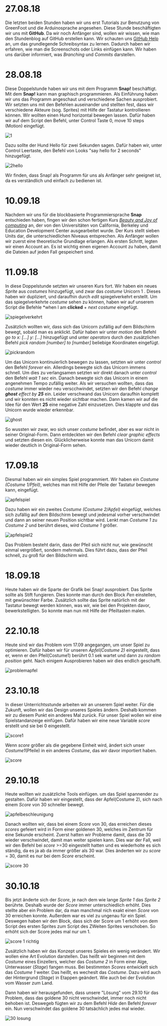 # 27.08.18

  Die letzten beiden Stunden haben wir uns erst Tutorials zur Benutzung von GreenFoot und die Arduinosprache angesehen. Diese Stunde beschäftigten wir uns mit **GitHub**. Da wir noch Anfänger sind, wollen wir wissen, wie man den Stundenblog auf GitHub erstellen kann. Wir schauten uns [GitHub Help](https://help.github.com/articles/basic-writing-and-formatting-syntax/#quoting-code) an, um das grundlegende Schreibsyntax zu lernen. Dadurch haben wir erfahren, wie man die Screenschots oder Links einfügen kann. Wir haben uns darüber informiert, was *Branching* und *Commits* darstellen. 


# 28.08.18

  Diese Doppelstunde haben wir uns mit dem Programm **Snap!** beschäftigt. Mit dem **Snap!** kann man graphisch programmieren.  Als Einführung haben wir uns das Programm angeschaut und verschiedene Sachen ausprobiert. Wir setzten uns mit den Befehlen auseinander und stellten fest, dass wir verschiedene Akteure (sog. Sprites) mit Hilfe der Tastatur kontrollieren können.
Wir wollten einen Hund horizontal bewegen lassen. Dafür haben wir auf dem Script den Befehl, unter Control Taste 0, move 10 steps (Motion) eingefügt.

![1](https://user-images.githubusercontent.com/42734752/44729547-5e38a680-aadf-11e8-9c5f-0ea227e6f0d4.jpg)

  Dazu sollte der Hund Hello für zwei Sekunden sagen. Dafür haben wir, unter Control Leertaste, den Befehl von Looks "say hello for 2 seconds" hinzugefügt.

![2hello](https://user-images.githubusercontent.com/42734752/45362670-ba1e2780-b5d5-11e8-8d06-58754d4527bb.jpg)

  Wir finden, dass Snap! als Programm für uns als Anfänger sehr geeignet ist, da es verständlich und einfach zu bedienen ist.


# 10.09.18

  Nachdem wir uns für die blockbasierte Programmiersprache **Snap** entschieden haben, fingen wir den schon fertigen Kurs [*Beauty and Joy of computing*](https://bjc.edc.org/bjc-r/course/bjc4nyc.html) an, der von den Universitäten von California, Berkeley und Education Development Center ausgearbeitet wurde. Der Kurs stellt sieben Units dar, die unterschiedlichen Niveaus entsprechen. Als Anfänger wollen wir zuerst eine theoretische Grundlage erlangen.
Als ersten Schritt, legten wir einen Account an. Es ist wichtig einen eigenen Account zu haben, damit die Dateien auf jeden Fall gespeichert sind. 

# 11.09.18

  In diese Doppelstunde setzten wir unseren Kurs fort. Wir haben ein neues *Sprite* aus *costumes* hinzugefügt, und zwar das *costume* Unicorn 1 . Dieses haben wir dupliziert, und daraufhin durch *edit* spiegelverkehrt erstellt. Um das spiegelverkehrte *costume* sehen zu können, haben wir auf unserem Script die Befehle *when I am **clicked** + *next costume* eingefügt.

![spiegelverkehrt](https://user-images.githubusercontent.com/42734752/45363379-aa074780-b5d7-11e8-907d-fa559fc65d36.jpg)

  Zusätzlich wollten wir, dass sich das Unicorn zufällig auf dem Bildschirm bewegt, sobald man es anklickt. Dafür haben wir unter *motion* den Befehl *go to x: [...]  y: [...]* hinzugefügt und unter *operators* durch den zusätzlichen Befehl *pick random [number] to [number]* beliebige Koordinaten eingefügt.

![pickrandom](https://user-images.githubusercontent.com/42734752/45364650-f902ac00-b5da-11e8-9402-856f31a79570.jpg)

  Um das Unicorn kontinuierlich bewegen zu lassen, setzten wir unter *control* den Befehl *forever* ein. Allerdings bewegte sich das Unicorn immens schnell. Um dies zu verlangsamen setzten wir direkt danach unter *control* den Befehl *wait 1 sec* ein. Danach bewegte sich das Unicorn in einem angenehmen Tempo zufällig weiter. Als wir versuchen wollten, dass das *costume* immer wieder neu verscchwindet, setzten wir den Befehl *change **ghost** effect by **25*** ein. Leider verschwand das Unicorn daraufhin komplett und wir konnten es nicht wieder sichtbar machen. Dann kamen wir auf die Idee für den Wert **25** eine negative Zahl einzusetzen. Dies klappte und das Unicorn wurde wieder erkennbar.

![ghost](https://user-images.githubusercontent.com/42734752/45365755-85ae6980-b5dd-11e8-8c16-89430781dd55.jpg)

  So wussten wir zwar, wo sich unser *costume* befindet, aber es war nicht in seiner Original-Form. Dann entdeckten wir den Befehl *clear graphic effects* und setzten diesen ein. Glücklicherweise konnte man das Unicorn damit wieder deutlich in Original-Form sehen.



# 17.09.18

  Diesmal haben wir ein simples Spiel programmiert. Wir haben ein *Costume (Costume 1/Pfeil)*, welches man mit Hilfe der Pfeile der Tastatur bewegen kann, eingefügt. 

![apfelspiel](https://user-images.githubusercontent.com/42734752/45690620-15609480-bb57-11e8-9381-96494b7a5ce3.jpg)

  Dazu haben wir ein zweites *Costume (Costume 2/Apfel)* eingefügt, welches sich zufällig auf dem Bildschirm bewegt und jedesmal vorher verschwindet und dann an seiner neuen Position sichtbar wird. Lenkt man *Costume 1* zu *Costume 2* und berührt dieses, wird *Costume 1* größer. 

  ![apfelspiel2](https://user-images.githubusercontent.com/42734752/45690638-214c5680-bb57-11e8-8203-81d8caf1d415.jpg)

  Das Problem besteht darin, dass der Pfeil sich nicht nur, wie gewünscht einmal vergrößert, sondern mehrmals. Dies führt dazu, dass der Pfeil schnell, zu groß für den Bildschirm wird. 

# 18.09.18

  Heute haben wir die Sparte der Grafik bei Snap! ausprobiert. Das Sprite sollte als Stift fungieren. Dies konnte man durch den Block *Pen* einstellen, mit gewünschter Farbe. Zusätzlich sollte das Sprite natürlich mit der Tastatur bewegt werden können, was wir, wie bei den Projekten davor, bewerkstelligten. So konnte man nun mit Hilfe der Pfeiltasten malen. 

# 22.10.18

  Heute sind wir das Problem vom 17.09 angegangen, um unser Spiel zu optimieren. Dafür haben wir für unseren *Apfel(Costume 2)* eingestellt, dass er, wenn er den Pfeil(Costume1) berührt 0.1 sek wartet und dann zu *random position* geht. Nach einigem Ausprobieren haben wir dies endlich geschafft.
  
  ![problemapfel](https://user-images.githubusercontent.com/42734752/47641902-8daf7200-db67-11e8-8999-f4ee83d3f9cd.jpg)


# 23.10.18

  In dieser Unterrichtsstunde arbeiten wir an unserem Spiel weiter. Für die Zukunft, wollen wir das Design unseres Spieles ändern. Deshalb kommen wir zu diesem Punkt ein anderes Mal zurück. 
  Für unser Spiel wollen wir eine Spielstandanzeige einfügen. Dafür haben wir eine neue Variable *score* erstellt und sie bei 0 eingestellt. 
  
  ![score1](https://user-images.githubusercontent.com/42734752/47366796-b2769600-d6de-11e8-8583-3d49ca9c8015.jpg)

   Wenn *score* größer als die gegebene Einheit wird, ändert sich unser *Costume1*(Pfeile) in ein anderes *Costume*, das wir davor importiert haben. 
   
  ![score](https://user-images.githubusercontent.com/42734752/47366682-7e02da00-d6de-11e8-833d-3162a416cf11.jpg)
  
# 29.10.18

Heute wollten wir zusätzliche Tools einfügen. um das Spiel spannender zu gestalten. Dafür haben wir eingestellt, dass der Apfel(Costume 2), sich nach einem *Score* von 30 schneller bewegt.  
  
![apfelbeschleunigung](https://user-images.githubusercontent.com/42734752/47643411-b89bc500-db6b-11e8-96f1-9f2f1c4090f9.jpg)
  
  Danach wollten wir, dass bei einem *Score* von 30, das erreichen dieses *scores* gefeiert wird in Form einer goldenen 30, welches im Zentrum für eine Sekunde erscheint. Zuerst hatten wir Probleme damit, dass die 30 wieder verschwindet, damit man weiter spielen kann. Dies war der Fall, weil wir den Befehl bei *score* >=30 eingestellt hatten und es wiederholte es sich ständig, da es ja ab da immer größer als 30 war. Dies änderten wir zu *score* = 30, damit es nur bei dem *Score* erscheint.
  
  ![score 30](https://user-images.githubusercontent.com/42734752/47724379-d85be780-dc56-11e8-9af7-61bd4cd80160.jpg)
  
  # 30.10.18
  
  Bis jetzt änderte sich der *Score*, je nach dem wie lange *Sprite 1* das *Sprite 2* berührte. Deshalb wurde der *Score* immer unterschiedlich erhöht. Dies stellte aber ein Problem dar, da man manchmal nich exakt einen *Score* von 30 erreichen konnte. Außerdem war es viel zu ungenau für ein Spiel. Deswegen haben wir den Block, dass sich der Score um 1 erhöht von dem Script des ersten Sprites zum Script des ZWeiten Sprites verschoben. So erhöht sich der Score jedes mal nur um 1.
  
![score 1 richtig](https://user-images.githubusercontent.com/42734752/47727968-bade4c00-dc5d-11e8-8f45-a98fc57f87de.jpg)

  
  Zusätzlich haben wir das Konzept unseres Spieles ein wenig verändert. Wir wollen eine Art Evolution darstellen. Das heißt wir beginnen mit dem *Costume* eines Einzellers, welcher das *Costume 2* in Form einer Alge, Unterwasser (*Stage*) fangen muss. Bei bestimmten *Scores* entwickelt sich das *Costume 1* weiter. Das heißt, es wecheslt das *Costume*. Dazu wird auch der Hintergrund (*Stage*) in Etappen geändert. Wie auch bei der Evolution vom Wasser zum Land.
 
 
 Dann haben wir herausgefunden, dass unsere "Lösung" vom 29.10 für das Problem, dass das goldene 30 nicht verschwindet, immer noch nicht behoben ist. Deswegeb fügten wir zu dem Befehl *Hide* den Befehl *forever* ein. Nun verschwindet das goldene 30 tatsächlich jedes mal wieder.
 
 ![30 losung](https://user-images.githubusercontent.com/42734752/47728483-ba928080-dc5e-11e8-8c37-1de91da2df6f.jpg)
 
 
